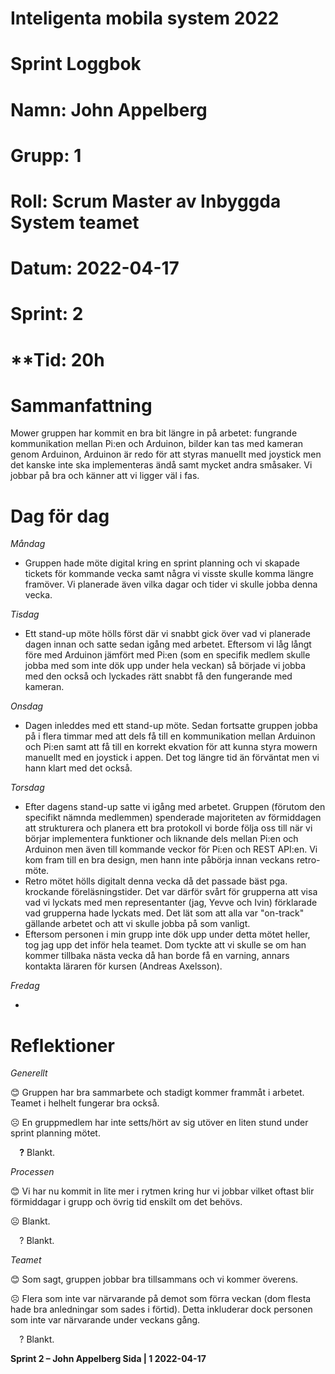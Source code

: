 #
# **Inteligenta mobila system 2022**
#
#
#
# **Sprint Loggbok**
# **Namn:	John Appelberg**
# **Grupp:	1**
# **Roll:	Scrum Master av Inbyggda System teamet**
# **Datum:	2022-04-17**
# **Sprint: 	2**
# **Tid:	20h
#
# **Sammanfattning**
Mower gruppen har kommit en bra bit längre in på arbetet: fungrande kommunikation mellan Pi:en och Arduinon, bilder kan tas med kameran genom Arduinon, Arduinon är redo för att styras manuellt med joystick men det kanske inte ska implementeras ändå samt mycket andra småsaker. Vi jobbar på bra och känner att vi ligger väl i fas.
# **Dag för dag**
*Måndag*

- Gruppen hade möte digital kring en sprint planning och vi skapade tickets för kommande vecka samt några vi visste skulle komma längre framöver. Vi planerade även vilka dagar och tider vi skulle jobba denna vecka. 

*Tisdag*

- Ett stand-up möte hölls först där vi snabbt gick över vad vi planerade dagen innan och satte sedan igång med arbetet. Eftersom vi låg långt före med Arduinon jämfört med Pi:en (som en specifik medlem skulle jobba med som inte dök upp under hela veckan) så började vi jobba med den också och lyckades rätt snabbt få den fungerande med kameran.

*Onsdag*

- Dagen inleddes med ett stand-up möte. Sedan fortsatte gruppen jobba på i flera timmar med att dels få till en kommunikation mellan Arduinon och Pi:en samt att få till en korrekt ekvation för att kunna styra mowern manuellt med en joystick i appen. Det tog längre tid än förväntat men vi hann klart med det också. 

*Torsdag*

- Efter dagens stand-up satte vi igång med arbetet. Gruppen (förutom den specifikt nämnda medlemmen) spenderade majoriteten av förmiddagen att strukturera och planera ett bra protokoll vi borde följa oss till när vi börjar implementera funktioner och liknande dels mellan Pi:en och Arduinon men även till kommande veckor för Pi:en och REST API:en. Vi kom fram till en bra design, men hann inte påbörja innan veckans retro-möte.
- Retro mötet hölls digitalt denna vecka då det passade bäst pga. krockande föreläsningstider. Det var därför svårt för grupperna att visa vad vi lyckats med men representanter (jag, Yevve och Ivin) förklarade vad grupperna hade lyckats med. Det lät som att alla var "on-track" gällande arbetet och att vi skulle jobba på som vanligt.
- Eftersom personen i min grupp inte dök upp under detta mötet heller, tog jag upp det inför hela teamet. Dom tyckte att vi skulle se om han kommer tillbaka nästa vecka då han borde få en varning, annars kontakta läraren för kursen (Andreas Axelsson).

*Fredag*

- 

# **Reflektioner** 
*Generellt*

😊	Gruppen har bra sammarbete och stadigt kommer frammåt i arbetet. Teamet i helhelt fungerar bra också.

☹	En gruppmedlem har inte setts/hört av sig utöver en liten stund under sprint planning mötet.

`  `**?**  	Blankt.

*Processen*

😊	Vi har nu kommit in lite mer i rytmen kring hur vi jobbar vilket oftast blir förmiddagar i grupp och övrig tid enskilt om det behövs.

☹	Blankt.

`  `?	Blankt.

*Teamet*

😊	Som sagt, gruppen jobbar bra tillsammans och vi kommer överens.

☹	Flera som inte var närvarande på demot som förra veckan (dom flesta hade bra anledningar som sades i förtid). Detta inkluderar dock personen som inte var närvarande under veckans gång.

`  `?	Blankt.

**Sprint 2 – John Appelberg	Sida | 1	2022-04-17**
